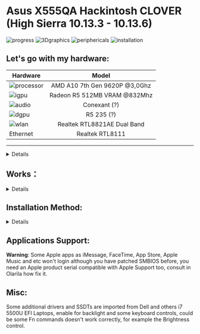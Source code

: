 # Asus X555QA Hackintosh CLOVER (High Sierra 10.13.3 - 10.13.6)

![progress](https://img.shields.io/badge/progress-not_start-red.svg)
![3Dgraphics](https://img.shields.io/badge/3Dgraphics-not_working-red.svg)
![periphericals](https://img.shields.io/badge/periphericals-partial_working-orange.svg)
![installation](https://img.shields.io/badge/installation-working-green.svg)


**Let's go with my hardware**:
---

Hardware | Model
--- |:--:
![processor](https://i.imgur.com/hWNvzxy.png) | AMD A10 7th Gen 9620P @3,0Ghz
![igpu](https://i.imgur.com/ywW6onH.png)| Radeon R5 512MB VRAM @832Mhz
![audio](https://i.imgur.com/A7RRuUn.png) | Conexant (?)
![dgpu](https://i.imgur.com/1frTIg4.png) | R5 235 (?)
![wlan](https://i.imgur.com/9eDLwo9.png) | Realtek RTL8821AE Dual Band
Ethernet | Realtek RTL8111
---

<details>
 
**Now, some minimum hardware recommendations**:

---

Hardware | Model
--- |:--:
RAM | Any Samsung, Hynix or Kingston DDR3 8GB(4GBx2).
Audio Card | Any Realtek Audio Card (some Broadcom cards may not work).
WLAN Card | Any Intel network card (A few Realtek cards works externally; Intel supported cards is listed below).
SATA Drive	| Any Solid State Drive (SSD) with 240GB of storage.
IDE Drive | Add a caddy for SATA Output, then, I recommend any Hard Disk with 500GB/1000GB of storage.
---
 
</details>

## Works：

<details>

Native Screen (1366x768) ✅
  
RJ45 Ethernet Connection ✅

Touchpad (Partial works, gestures are broken) ✅ 

Camera (althrough is awful) ✅

Battery Stats & Charge level (But for ACPI modifications, may have some of battery drain) ✅ 


## Not work (IDK how to fix it at all):

Integrated Graphics (3D Acceleration is broken, use default VESA drivers) ❌

Multi Screen (VESA doesn't support multi-screen) ❌

HDMI (No graphic drivers) ❌ 

VGA (No graphic drivers) ❌

Screen Backlit (This may be fix with some SSDT, but if 3DGfx doesn't work...) ❌

Audio Card ❌ (It's partially work via audio jack, but soundspeakers doesn't work).

Hibernate ❌ (It's full broken)
 
Bluetooth ❌ (It's broken with Realtek):

Wi-Fi ❌ (It's broken with Realtek):

Card Reader ❌ (ACPI Problems, I'll trying to fix for Monterey release)

</details>

## Installation Method:
<details>

**Before to try it**:

Maybe you need a External Keyboard and Mouse for use, and evite use USB 3.0/3.1 for Bootable USB Drive.

1. Using any macOS BigSur Image based on Olarila project and Balena Ecther for doing Booteable USB Drive.

2. If macOS image won't boot, mount Booteable USB Drive ESP (EFI) partition with ESP Mounter Pro or Clover/OpenCore Configurator (MacOS) or MiniTool Partition (Windows) and replace EFI Folder with THIS repo EFI Folder.

3. Boot to USB Drive always with BIOS Secure Boot ENABLED (if you disable Secure Boot, MacOS Preinstalled on Hard Drive/Solid Drive never will boot, stuck on Apple logo). 

## Post-Installation：
 **WARNING ⚠️** : If you wanna have Dualboot with Windows or Linux, Touchpad may be don't work, OpenCore EFI modify some ACPI values (Advanced Configuration and Power Interface, a.k.a. memory access & Power from BIOS/Chipset to peripherics and motherboard components) and Touchpad (Synaptics or Elantech) crash with these modifies.

1. Mount the macOS Drive EFI Partition (with ESP Mounter Pro), later, drag EFI Folder from Booteable USB Drive and reboot.

2. Now, when you boot from your macOS Drive, go to Extras folder and run "GenSMBIOS.command", select option 2 for select included config.plist, after, select option 3 for generate a new Apple SMBIOS and Serial. This is for fix not working Apple ID and Apple Aplications.

3. If you have any Intel Wi-Fi card mentioned above, move and open "HeliPort" and configurate for enable in Autostart (System Preferences), Network connection aren't the best, but works.
</details>

## Applications Support:

**Warning**: Some Apple apps as iMessage, FaceTime, App Store, Apple Music and etc won't login although you have patched SMBIOS before, you need an Apple product serial compatible with Apple Support too, consult in Olarila how fix it.


## Misc:
Some additional drivers and SSDTs are imported from Dell and others i7 5500U EFI Laptops, enable for backlight and some keyboard controls, could be some Fn commands doesn't work correctly, for example the Brightness control.
